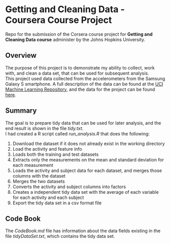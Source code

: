 # Getting and Cleaning Data - Coursera Course Project
Repo for the submission of the Corsera course project for **Getting and Cleaning Data course** administer by the Johns Hopkins University.  

## Overview

The purpose of this project is to demonstrate my ability to collect, work with, and clean a data set, that can be used for subsequent analysis.  
This project used data collected from the accelerometers from the Samsung Galaxy S smartphone. A full description of the data can be found at the [UCI Machine Learning Repository](http://archive.ics.uci.edu/ml/datasets/Human+Activity+Recognition+Using+Smartphones), and the data for the project can be found [here](https://d396qusza40orc.cloudfront.net/getdata%2Fprojectfiles%2FUCI%20HAR%20Dataset.zip).  

## Summary

The goal is to prepare tidy data that can be used for later analysis, and the end result is shown in the file *tidy.txt*.  
I had created a R script called *run_analysis.R* that does the following:  

1. Download the dataset if it does not already exist in the working directory  
2. Load the activity and feature info  
3. Loads both the training and test datasets
4. Extracts only the measurements on the mean and standard deviation for each measurement  
5. Loads the activity and subject data for each dataset, and merges those columns with the dataset
6. Merges the two datasets  
7. Converts the activity and subject columns into factors  
8. Creates a independent tidy data set with the average of each variable for each activity and each subject
9. Export the tidy data set in a csv format file

## Code Book

The *CodeBook.md* file has information about the data fields existing in the file *tidyDataSet.txt*, which contains the tidy data set.  

